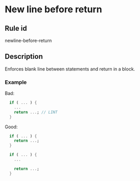 # New line before return

## Rule id

newline-before-return

## Description

Enforces blank line between statements and return in a block.

### Example

Bad:

```dart
  if ( ... ) {
    ...
    return ...; // LINT
  }
```

Good:

```dart
  if ( ... ) {
    return ...;
  }

  if ( ... ) {
    ...

    return ...;
  }
```
